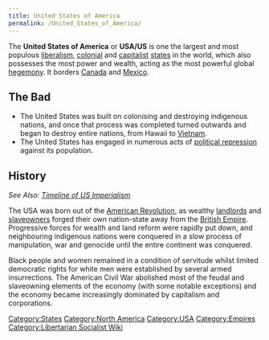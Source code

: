 ```yaml
---
title: United States of America
permalink: /United_States_of_America/
---
```


The **United States of America** or **USA/US** is one the largest and
most populous [liberalism](liberalism.md "wikilink"),
[colonial](Colonialism.md "wikilink") and
[capitalist](Capitalism.md "wikilink") [states](List_of_States.md "wikilink")
in the world, which also possesses the most power and wealth, acting as
the most powerful global [hegemony](US_Hegemony.md "wikilink"). It borders
[Canada](Canada.md "wikilink") and [Mexico](Mexico.md "wikilink").

## The Bad

- The United States was built on colonising and destroying indigenous
  nations, and once that process was completed turned outwards and began
  to destroy entire nations, from Hawaii to
  [Vietnam](Vietnam_War.md "wikilink").
- The United States has engaged in numerous acts of [political
  repression](Political_Repression_in_the_USA.md "wikilink") against its
  population.

## History

*See Also: [Timeline of US
Imperialism](Timeline_of_US_Imperialism.md "wikilink")*

The USA was born out of the [American
Revolution](American_Revolution.md "wikilink"), as wealthy
[landlords](Landlord.md "wikilink") and [slaveowners](Slavery.md "wikilink")
forged their own nation-state away from the [British
Empire](British_Empire.md "wikilink"). Progressive forces for wealth and
land reform were rapidly put down, and neighbouring indigenous nations
were conquered in a slow process of manipulation, war and genocide until
the entire continent was conquered.

Black people and women remained in a condition of servitude whilst
limited democratic rights for white men were established by several
armed insurrections. The American Civil War abolished most of the feudal
and slaveowning elements of the economy (with some notable exceptions)
and the economy became increasingly dominated by capitalism and
corporations.

[Category:States](Category:States.md "wikilink") [Category:North
America](Category:North_America.md "wikilink")
[Category:USA](Category:USA.md "wikilink")
[Category:Empires](Category:Empires.md "wikilink") [Category:Libertarian
Socialist Wiki](Category:Libertarian_Socialist_Wiki.md "wikilink")